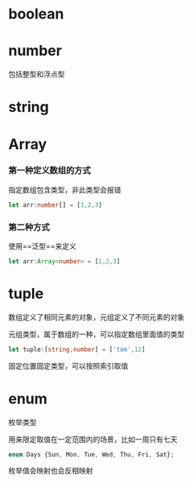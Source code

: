# boolean

# number

包括整型和浮点型

# string

# Array

### 第一种定义数组的方式

指定数组包含类型，非此类型会报错

```typescript
let arr:number[] = [1,2,3]
```

### 第二种方式

使用==泛型==来定义

```typescript
let arr:Array<number> = [1,2,3]
```

# tuple

数组定义了相同元素的对象，元组定义了不同元素的对象

元组类型，属于数组的一种，可以指定数组里面值的类型

```ts
let tuple:[string,number] = ['tom',12]
```

固定位置固定类型，可以按照索引取值



# enum

枚举类型

用来限定取值在一定范围内的场景，比如一周只有七天

```typescript
enum Days {Sun, Mon, Tue, Wed, Thu, Fri, Sat};
```

枚举值会映射也会反相映射

